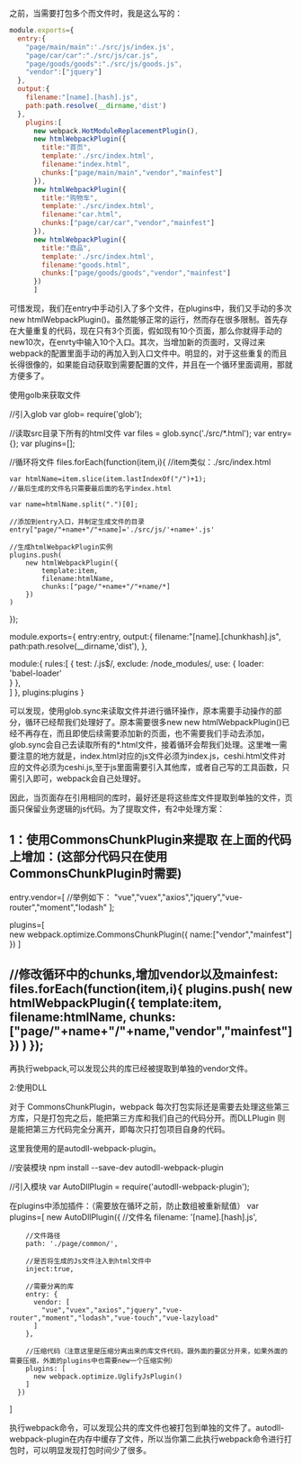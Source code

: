 
之前，当需要打包多个而文件时，我是这么写的：
```javascript
module.exports={
  entry:{
    "page/main/main":'./src/js/index.js',
    "page/car/car":"./src/js/car.js",
    "page/goods/goods":"./src/js/goods.js",
    "vendor":["jquery"]
  },
  output:{
    filename:"[name].[hash].js",
    path:path.resolve(__dirname,'dist')
  },
    plugins:[
      new webpack.HotModuleReplacementPlugin(),
      new htmlWebpackPlugin({
        title:"首页",
        template:'./src/index.html',
        filename:"index.html",
        chunks:["page/main/main","vendor","mainfest"]
      }),
      new htmlWebpackPlugin({
        title:"购物车",
        template:'./src/index.html',
        filename:"car.html",
        chunks:["page/car/car","vendor","mainfest"]
      }),
      new htmlWebpackPlugin({
        title:"商品",
        template:'./src/index.html',
        filename:"goods.html",
        chunks:["page/goods/goods","vendor","mainfest"]
      })
      ]
```

可惜发现，我们在entry中手动引入了多个文件，在plugins中，我们又手动的多次new htmlWebpackPlugin()。虽然能够正常的运行，然而存在很多限制。首先存在大量重复的代码，现在只有3个页面，假如现有10个页面，那么你就得手动的new10次，在enrty中输入10个入口。其次，当增加新的页面时，又得过来webpack的配置里面手动的再加入到入口文件中。明显的，对于这些重复的而且长得很像的，如果能自动获取到需要配置的文件，并且在一个循环里面调用，那就方便多了。

使用golb来获取文件

//引入glob
var glob= require('glob');

//读取src目录下所有的html文件
var files = glob.sync('./src/*.html');
var entry={};
var plugins=[];

//循环将文件
files.forEach(function(item,i){
    //item类似：./src/index.html

    var htmlName=item.slice(item.lastIndexOf("/")+1);
    //最后生成的文件名只需要最后面的名字index.html
    
    var name=htmlName.split(".")[0];

    //添加到entry入口，并制定生成文件的目录
    entry["page/"+name+"/"+name]='./src/js/'+name+'.js'

    //生成htmlWebpackPlugin实例
    plugins.push(
        new htmlWebpackPlugin({
            template:item,
            filename:htmlName,
            chunks:["page/"+name+"/"+name/*]
        })
    )
});

module.exports={
    entry:entry,
    output:{
        filename:"[name].[chunkhash].js",
        path:path.resolve(__dirname,'dist'),
  },
 

  module:{
    rules:[
          {
              test: /\.js$/,
              exclude: /node_modules/,
              use: {
                loader: 'babel-loader'          
              }
        },  
    ]
  },
  plugins:plugins
}

可以发现，使用glob.sync来读取文件并进行循环操作，原本需要手动操作的部分，循环已经帮我们处理好了。原本需要很多new new htmlWebpackPlugin()已经不再存在，而且即使后续需要添加新的页面，也不需要我们手动去添加，glob.sync会自己去读取所有的*.html文件，接着循环会帮我们处理。这里唯一需要注意的地方就是，index.html对应的js文件必须为index.js，ceshi.html文件对应的文件必须为ceshi.js,至于js里面需要引入其他库，或者自己写的工具函数，只需引入即可，webpack会自己处理好。

因此，当页面存在引用相同的库时，最好还是将这些库文件提取到单独的文件，页面只保留业务逻辑的js代码。为了提取文件，有2中处理方案：

1：使用CommonsChunkPlugin来提取
在上面的代码上增加：(这部分代码只在使用CommonsChunkPlugin时需要)
------
  entry.vendor=[
     //举例如下：
     "vue","vuex","axios","jquery","vue-router","moment","lodash"
  ];

  plugins=[   
     new webpack.optimize.CommonsChunkPlugin({
         name:["vendor","mainfest"]
       })
  ]

  //修改循环中的chunks,增加vendor以及mainfest:
  files.forEach(function(item,i){
      plugins.push(
          new htmlWebpackPlugin({
              template:item,
              filename:htmlName,
              chunks:["page/"+name+"/"+name,"vendor","mainfest"]
          })
      )
  });
------

再执行webpack,可以发现公共的库已经被提取到单独的vendor文件。

2:使用DLL

对于 CommonsChunkPlugin，webpack 每次打包实际还是需要去处理这些第三方库，只是打包完之后，能把第三方库和我们自己的代码分开。而DLLPlugin 则是能把第三方代码完全分离开，即每次只打包项目自身的代码。

这里我使用的是autodll-webpack-plugin。

//安装模块
npm install --save-dev autodll-webpack-plugin

//引入模块
var AutoDllPlugin = require('autodll-webpack-plugin');

在plugins中添加插件：（需要放在循环之前，防止数组被重新赋值）
var plugins=[
  new AutoDllPlugin({
        //文件名
        filename: '[name].[hash].js', 

        //文件路径
        path: './page/common/',

        //是否将生成的Js文件注入到html文件中
        inject:true,

        //需要分离的库
        entry: {
          vendor: [
            "vue","vuex","axios","jquery","vue-router","moment","lodash","vue-touch","vue-lazyload"
          ]
        },

        //压缩代码（注意这里是压缩分离出来的库文件代码，跟外面的要区分开来，如果外面的需要压缩，外面的plugins中也需要new一个压缩实例）
        plugins: [
          new webpack.optimize.UglifyJsPlugin()
        ]
      })
] 

执行webpack命令，可以发现公共的库文件也被打包到单独的文件了。autodll-webpack-plugin在内存中缓存了文件，所以当你第二此执行webpack命令进行打包时，可以明显发现打包时间少了很多。

 



